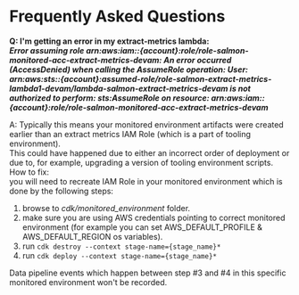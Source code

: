 # Frequently Asked Questions

**Q: I'm getting an error in my extract-metrics lambda:**  
***Error assuming role arn:aws:iam::{account}:role/role-salmon-monitored-acc-extract-metrics-devam: An error occurred (AccessDenied) when calling the AssumeRole operation: User: arn:aws:sts::{account}:assumed-role/role-salmon-extract-metrics-lambda1-devam/lambda-salmon-extract-metrics-devam is not authorized to perform: sts:AssumeRole on resource: arn:aws:iam::{account}:role/role-salmon-monitored-acc-extract-metrics-devam***

A: Typically this means your monitored environment artifacts were created earlier than an extract metrics IAM Role (which is a part of tooling environment).  
This could have happened due to either an incorrect order of deployment or due to, for example, upgrading a version of tooling environment scripts.  
How to fix:  
you will need to recreate IAM Role in your monitored environment which is done by the following steps:
1. browse to *cdk/monitored_environment* folder.
2. make sure you are using AWS credentials pointing to correct monitored environment (for example you can set AWS_DEFAULT_PROFILE & AWS_DEFAULT_REGION os variables).
3. run ```cdk destroy --context stage-name={stage_name}*```
4. run ```cdk deploy --context stage-name={stage_name}*```

Data pipeline events which happen between step #3 and #4 in this specific monitored environment won't be recorded.
